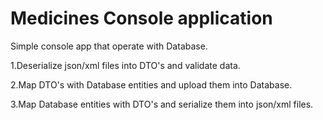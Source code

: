 # Medicines Console application

Simple console app that operate with Database.

1.Deserialize json/xml files into DTO's and validate data.

2.Map DTO's with Database entities and upload them into Database.

3.Map Database entities with DTO's and serialize them into json/xml files.

